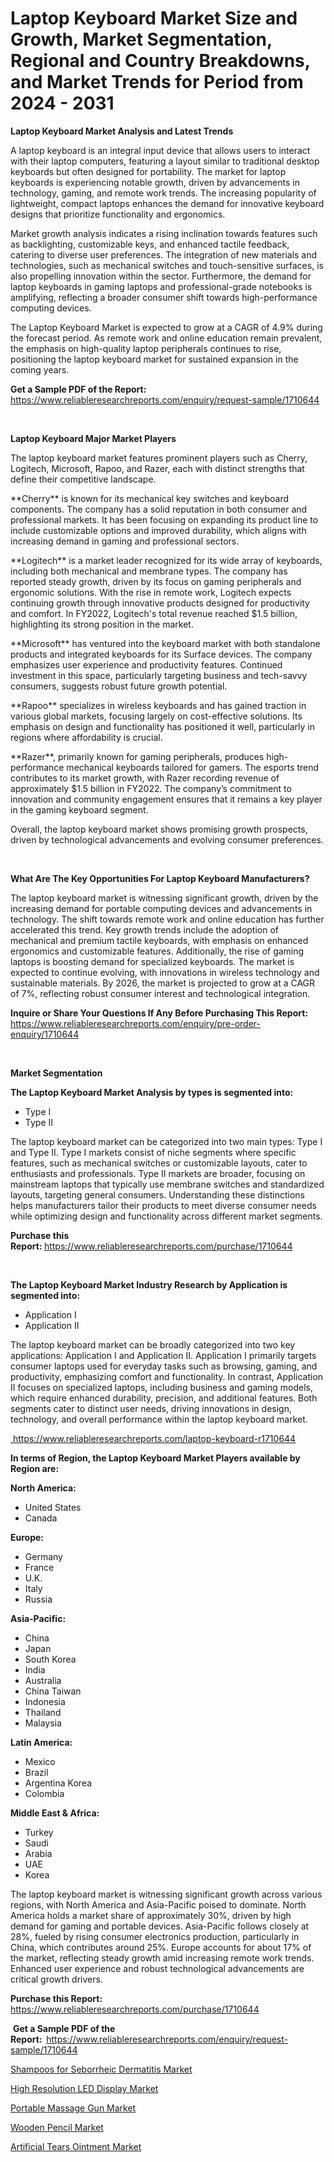 <p><h1>Laptop Keyboard Market Size and Growth, Market Segmentation, Regional and Country Breakdowns, and Market Trends for Period from 2024 -  2031</h1></p><p><strong>Laptop Keyboard Market Analysis and Latest Trends</strong></p>
<p><p>A laptop keyboard is an integral input device that allows users to interact with their laptop computers, featuring a layout similar to traditional desktop keyboards but often designed for portability. The market for laptop keyboards is experiencing notable growth, driven by advancements in technology, gaming, and remote work trends. The increasing popularity of lightweight, compact laptops enhances the demand for innovative keyboard designs that prioritize functionality and ergonomics.</p><p>Market growth analysis indicates a rising inclination towards features such as backlighting, customizable keys, and enhanced tactile feedback, catering to diverse user preferences. The integration of new materials and technologies, such as mechanical switches and touch-sensitive surfaces, is also propelling innovation within the sector. Furthermore, the demand for laptop keyboards in gaming laptops and professional-grade notebooks is amplifying, reflecting a broader consumer shift towards high-performance computing devices.</p><p>The Laptop Keyboard Market is expected to grow at a CAGR of 4.9% during the forecast period. As remote work and online education remain prevalent, the emphasis on high-quality laptop peripherals continues to rise, positioning the laptop keyboard market for sustained expansion in the coming years.</p></p>
<p><strong>Get a Sample PDF of the Report:&nbsp;</strong> <a href="https://www.reliableresearchreports.com/enquiry/request-sample/1710644?utm_campaign=1635&utm_medium=2&utm_source=Github&utm_content=ia&utm_term=22102024&utm_id=laptop-keyboard">https://www.reliableresearchreports.com/enquiry/request-sample/1710644</a></p>
<p>&nbsp;</p>
<p><strong>Laptop Keyboard Major Market Players</strong></p>
<p><p>The laptop keyboard market features prominent players such as Cherry, Logitech, Microsoft, Rapoo, and Razer, each with distinct strengths that define their competitive landscape.</p><p>**Cherry** is known for its mechanical key switches and keyboard components. The company has a solid reputation in both consumer and professional markets. It has been focusing on expanding its product line to include customizable options and improved durability, which aligns with increasing demand in gaming and professional sectors.</p><p>**Logitech** is a market leader recognized for its wide array of keyboards, including both mechanical and membrane types. The company has reported steady growth, driven by its focus on gaming peripherals and ergonomic solutions. With the rise in remote work, Logitech expects continuing growth through innovative products designed for productivity and comfort. In FY2022, Logitech's total revenue reached $1.5 billion, highlighting its strong position in the market.</p><p>**Microsoft** has ventured into the keyboard market with both standalone products and integrated keyboards for its Surface devices. The company emphasizes user experience and productivity features. Continued investment in this space, particularly targeting business and tech-savvy consumers, suggests robust future growth potential.</p><p>**Rapoo** specializes in wireless keyboards and has gained traction in various global markets, focusing largely on cost-effective solutions. Its emphasis on design and functionality has positioned it well, particularly in regions where affordability is crucial.</p><p>**Razer**, primarily known for gaming peripherals, produces high-performance mechanical keyboards tailored for gamers. The esports trend contributes to its market growth, with Razer recording revenue of approximately $1.5 billion in FY2022. The company’s commitment to innovation and community engagement ensures that it remains a key player in the gaming keyboard segment.</p><p>Overall, the laptop keyboard market shows promising growth prospects, driven by technological advancements and evolving consumer preferences.</p></p>
<p>&nbsp;</p>
<p><strong>What Are The Key Opportunities For Laptop Keyboard Manufacturers?</strong></p>
<p><p>The laptop keyboard market is witnessing significant growth, driven by the increasing demand for portable computing devices and advancements in technology. The shift towards remote work and online education has further accelerated this trend. Key growth trends include the adoption of mechanical and premium tactile keyboards, with emphasis on enhanced ergonomics and customizable features. Additionally, the rise of gaming laptops is boosting demand for specialized keyboards. The market is expected to continue evolving, with innovations in wireless technology and sustainable materials. By 2026, the market is projected to grow at a CAGR of 7%, reflecting robust consumer interest and technological integration.</p></p>
<p><strong>Inquire or Share Your Questions If Any Before Purchasing This Report:</strong> <a href="https://www.reliableresearchreports.com/enquiry/pre-order-enquiry/1710644?utm_campaign=1635&utm_medium=2&utm_source=Github&utm_content=ia&utm_term=22102024&utm_id=laptop-keyboard">https://www.reliableresearchreports.com/enquiry/pre-order-enquiry/1710644</a></p>
<p>&nbsp;</p>
<p><strong>Market Segmentation</strong></p>
<p><strong>The Laptop Keyboard Market Analysis by types is segmented into:</strong></p>
<p><ul><li>Type I</li><li>Type II</li></ul></p>
<p><p>The laptop keyboard market can be categorized into two main types: Type I and Type II. Type I markets consist of niche segments where specific features, such as mechanical switches or customizable layouts, cater to enthusiasts and professionals. Type II markets are broader, focusing on mainstream laptops that typically use membrane switches and standardized layouts, targeting general consumers. Understanding these distinctions helps manufacturers tailor their products to meet diverse consumer needs while optimizing design and functionality across different market segments.</p></p>
<p><strong>Purchase this Report:&nbsp;</strong><a href="https://www.reliableresearchreports.com/purchase/1710644?utm_campaign=1635&utm_medium=2&utm_source=Github&utm_content=ia&utm_term=22102024&utm_id=laptop-keyboard">https://www.reliableresearchreports.com/purchase/1710644</a></p>
<p>&nbsp;</p>
<p><strong>The Laptop Keyboard Market Industry Research by Application is segmented into:</strong></p>
<p><ul><li>Application I</li><li>Application II</li></ul></p>
<p><p>The laptop keyboard market can be broadly categorized into two key applications: Application I and Application II. Application I primarily targets consumer laptops used for everyday tasks such as browsing, gaming, and productivity, emphasizing comfort and functionality. In contrast, Application II focuses on specialized laptops, including business and gaming models, which require enhanced durability, precision, and additional features. Both segments cater to distinct user needs, driving innovations in design, technology, and overall performance within the laptop keyboard market.</p></p>
<p><a href="https://www.reliableresearchreports.com/laptop-keyboard-r1710644?utm_campaign=1635&utm_medium=2&utm_source=Github&utm_content=ia&utm_term=22102024&utm_id=laptop-keyboard">&nbsp;https://www.reliableresearchreports.com/laptop-keyboard-r1710644</a></p>
<p><strong>In terms of Region, the Laptop Keyboard Market Players available by Region are:</strong></p>
<p>
    <p> <strong> North America: </strong>
        <ul>
            <li>United States</li>
            <li>Canada</li>
        </ul>
        </p> 
    <p> <strong> Europe: </strong>
        <ul>
            <li>Germany</li>
            <li>France</li>
            <li>U.K.</li>
            <li>Italy</li>
            <li>Russia</li>
        </ul>
        </p> 
    <p> <strong> Asia-Pacific: </strong>
        <ul>
            <li>China</li>
            <li>Japan</li>
            <li>South Korea</li>
            <li>India</li>
            <li>Australia</li>
            <li>China Taiwan</li>
            <li>Indonesia</li>
            <li>Thailand</li>
            <li>Malaysia</li>
        </ul>
        </p> 
    <p> <strong> Latin America: </strong>
        <ul>
            <li>Mexico</li>
            <li>Brazil</li>
            <li>Argentina Korea</li>
            <li>Colombia</li>
        </ul>
        </p> 
    <p> <strong> Middle East & Africa: </strong>
        <ul>
            <li>Turkey</li>
            <li>Saudi</li>
            <li>Arabia</li>
            <li>UAE</li>
            <li>Korea</li>
        </ul>
    </p>
    </p>
<p><p>The laptop keyboard market is witnessing significant growth across various regions, with North America and Asia-Pacific poised to dominate. North America holds a market share of approximately 30%, driven by high demand for gaming and portable devices. Asia-Pacific follows closely at 28%, fueled by rising consumer electronics production, particularly in China, which contributes around 25%. Europe accounts for about 17% of the market, reflecting steady growth amid increasing remote work trends. Enhanced user experience and robust technological advancements are critical growth drivers.</p></p>
<p><strong>Purchase this Report: </strong><a href="https://www.reliableresearchreports.com/purchase/1710644?utm_campaign=1635&utm_medium=2&utm_source=Github&utm_content=ia&utm_term=22102024&utm_id=laptop-keyboard">https://www.reliableresearchreports.com/purchase/1710644</a></p>
<p>&nbsp;<strong>Get a Sample PDF of the Report:&nbsp;&nbsp;</strong><a href="https://www.reliableresearchreports.com/enquiry/request-sample/1710644?utm_campaign=1635&utm_medium=2&utm_source=Github&utm_content=ia&utm_term=22102024&utm_id=laptop-keyboard">https://www.reliableresearchreports.com/enquiry/request-sample/1710644</a></p>
<p><strong></strong></p>
<p><p><a href="https://www.linkedin.com/pulse/future-trends-global-shampoos-seborrheic-dermatitis-oeche?utm_campaign=1635&utm_medium=2&utm_source=Github&utm_content=ia&utm_term=22102024&utm_id=laptop-keyboard">Shampoos for Seborrheic Dermatitis Market</a></p><p><a href="https://www.linkedin.com/pulse/high-resolution-led-display-market-size-growth-trends-statistics-xzdzc?utm_campaign=1635&utm_medium=2&utm_source=Github&utm_content=ia&utm_term=22102024&utm_id=laptop-keyboard">High Resolution LED Display Market</a></p><p><a href="https://www.linkedin.com/pulse/analyzing-portable-massage-gun-market-dynamics-growth-btvcc?utm_campaign=1635&utm_medium=2&utm_source=Github&utm_content=ia&utm_term=22102024&utm_id=laptop-keyboard">Portable Massage Gun Market</a></p><p><a href="https://www.linkedin.com/pulse/wooden-pencil-industry-insights-report-analyzing-market-trends-on73c?utm_campaign=1635&utm_medium=2&utm_source=Github&utm_content=ia&utm_term=22102024&utm_id=laptop-keyboard">Wooden Pencil Market</a></p><p><a href="https://www.linkedin.com/pulse/future-trends-global-artificial-tears-ointment-market-8la5e?utm_campaign=1635&utm_medium=2&utm_source=Github&utm_content=ia&utm_term=22102024&utm_id=laptop-keyboard">Artificial Tears Ointment Market</a></p></p>